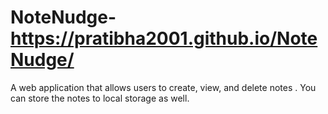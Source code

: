 # NoteNudge-  https://pratibha2001.github.io/NoteNudge/
A web application that allows users to create, view, and delete notes . You can store the notes to local storage as well.
